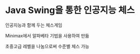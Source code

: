 <h1>Java Swing을 통한 인공지능 체스</h1>
<p>인공지능과 함께 두는 체스게임</p>
<p>Minimax에서 알파베타 기법을 사용하여 만듦</p>
<p>초중고급 레벨을 나눔으로써 수준별 체스 가능</p>

